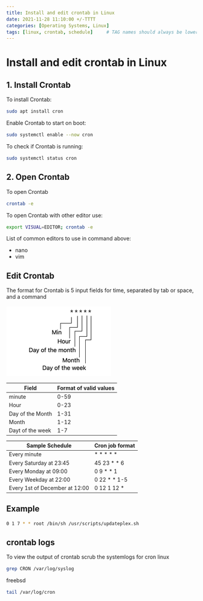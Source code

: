 ```yaml
---
title: Install and edit crontab in Linux
date: 2021-11-28 11:10:00 +/-TTTT
categories: [Operating Systems, Linux]
tags: [linux, crontab, schedule]     # TAG names should always be lowercase
---
```


# Install and edit crontab in Linux

## 1. Install Crontab

To install Crontab:
```bash
sudo apt install cron
```

Enable Crontab to start on boot:
```bash
sudo systemctl enable --now cron
```

To check if Crontab is running:
```bash
sudo systemctl status cron
```

## 2. Open Crontab

To open Crontab
```bash
crontab -e
```

To open Crontab with other editor use:
```bash
export VISUAL=EDITOR; crontab -e
```
List of common editors to use in command above:
* nano
* vim

## Edit Crontab
The format for Crontab is 5 input fields for time, separated by tab or space, and a command
<br/><br/>
![Crontab Format](/assets/img/cron/schedule-cron-fields.png)

| Field            | Format of valid values |
|------------------|------------------------|
| minute           | 0-59                   |
| Hour             | 0-23                   |
| Day of the Month | 1-31                   |
| Month            | 1-12                   |
| Dayt of the week | 1-7                    |

| Sample Schedule                | Cron job format |
|--------------------------------|-----------------|
| Every minute                   | * * * * *       |
| Every Saturday at 23:45        | 45 23 * * 6     |
| Every Monday at 09:00          | 0 9 * * 1       |
| Every Weekday at 22:00         | 0 22 * * 1-5    |
| Every 1st of December at 12:00 | 0 12 1 12 *     |

## Example
```bash
0 1 7 * * root /bin/sh /usr/scripts/updateplex.sh
```

## crontab logs
To view the output of crontab scrub the systemlogs for cron
linux
```bash
grep CRON /var/log/syslog
```
freebsd
```bash
tail /var/log/cron
```